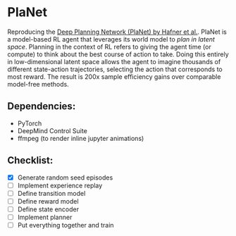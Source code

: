 # PlaNet
Reproducing the [Deep Planning Network (PlaNet) by Hafner et al.](https://arxiv.org/pdf/1811.04551.pdf).
PlaNet is a model-based RL agent that leverages its world model to *plan in latent space*. Planning in the context of RL refers to giving the agent time (or compute) to think about the best course of action to take. Doing this entirely in low-dimensional latent space allows the agent to imagine thousands of different state-action trajectories, selecting the action that corresponds to most reward. The result is 200x sample efficiency gains over comparable model-free methods.

## Dependencies:
- PyTorch
- DeepMind Control Suite
- ffmpeg (to render inline jupyter animations)

## Checklist:
- [x] Generate random seed episodes
- [ ] Implement experience replay
- [ ] Define transition model
- [ ] Define reward model
- [ ] Define state encoder
- [ ] Implement planner
- [ ] Put everything together and train
